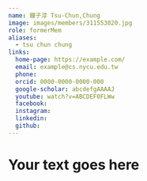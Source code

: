 ```yaml
---
name: 鐘子淳 Tsu-Chun,Chung 
image: images/members/311553020.jpg 
role: formerMem
aliases:
  - tsu chun chung
links:
  home-page: https://example.com/
  email: example@cs.nycu.edu.tw
  phone: 
  orcid: 0000-0000-0000-000
  google-scholar: abcdefgAAAAJ
  youtube: watch?v=ABCDEF0FLWw
  facebook:
  instagram:
  linkedin:
  github:
---
```

# Your text goes here
